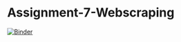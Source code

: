 # Assignment-7-Webscraping
[![Binder](https://mybinder.org/badge_logo.svg)](https://mybinder.org/v2/gh/MartinMoller/Assignment-7-Webscraping/master)
